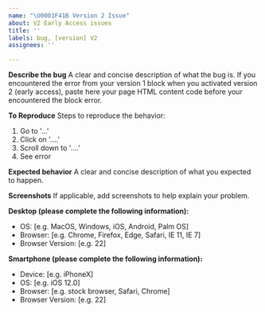 ```yaml
---
name: "\U0001F41B Version 2 Issue"
about: V2 Early Access issues
title: ''
labels: bug, [version] V2
assignees: ''

---
```


<!--
Before posting, make sure that:
1. you are running the Early Access of Stackable Version 2, and
2. you have searched whether your issue has already been reported
-->

**Describe the bug**
A clear and concise description of what the bug is. If you encountered the error from your version 1 block when you activated version 2 (early access), paste here your page HTML content code before your encountered the block error.

**To Reproduce**
Steps to reproduce the behavior:
1. Go to '...'
2. Click on '....'
3. Scroll down to '....'
4. See error

**Expected behavior**
A clear and concise description of what you expected to happen.

**Screenshots**
If applicable, add screenshots to help explain your problem.

**Desktop (please complete the following information):**
 - OS: [e.g. MacOS, Windows, iOS, Android, Palm OS]
 - Browser: [e.g. Chrome, Firefox, Edge, Safari, IE 11, IE 7]
 - Browser Version: [e.g. 22]

**Smartphone (please complete the following information):**
 - Device: [e.g. iPhoneX]
 - OS: [e.g. iOS 12.0]
 - Browser: [e.g. stock browser, Safari, Chrome]
 - Browser Version: [e.g. 22]
